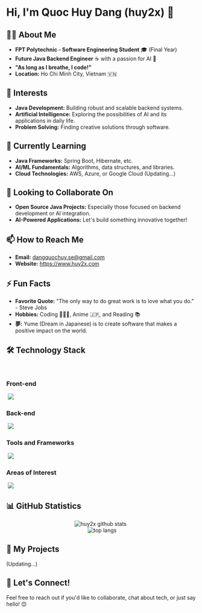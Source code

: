 # Hi, I'm Quoc Huy Dang (huy2x) 👋 

## 👨‍💻 About Me

- **FPT Polytechnic - Software Engineering Student** 🎓 (Final Year)
- **Future Java Backend Engineer** ☕ with a passion for AI 🤖
- **"As long as I breathe, I code!"** 
- **Location:** Ho Chi Minh City, Vietnam 🇻🇳

## 🚀 Interests

- **Java Development:** Building robust and scalable backend systems.
- **Artificial Intelligence:** Exploring the possibilities of AI and its applications in daily life.
- **Problem Solving:** Finding creative solutions through software.

## 🌱 Currently Learning

- **Java Frameworks:** Spring Boot, Hibernate, etc.
- **AI/ML Fundamentals:** Algorithms, data structures, and libraries.
- **Cloud Technologies:** AWS, Azure, or Google Cloud (Updating...)

## 🤝 Looking to Collaborate On

- **Open Source Java Projects:** Especially those focused on backend development or AI integration.
- **AI-Powered Applications:**  Let's build something innovative together!

## 📫 How to Reach Me

- **Email:** dangquochuy.se@gmail.com
- **Website:** https://www.huy2x.com

## ⚡ Fun Facts

- **Favorite Quote:** "The only way to do great work is to love what you do." - Steve Jobs
- **Hobbies:** Coding 👨🏻‍💻, Anime 🇯🇵, and Reading 📚
- **夢:**  Yume (Dream in Japanese) is to create software that makes a positive impact on the world.

## 🛠️ Technology Stack

<div>
 <h3>Front-end</h3>
 <img src="https://skillicons.dev/icons?theme=light&i=html,css,js" />
 <h3>Back-end</h3>
 <img src="https://skillicons.dev/icons?theme=light&i=java,spring" />
 <h3>Tools and Frameworks</h3>
 <img src="https://skillicons.dev/icons?theme=light&i=git,github,vscode,eclipse" />
 <h3>Areas of Interest</h3>
 <img src="https://skillicons.dev/icons?theme=light&i=ai,ml" />
</div>

## 📊 GitHub Statistics

<div align="center">
 <img style="max-width: 500px; width: auto; height: auto;" src="https://github-readme-streak-stats.herokuapp.com?user=huy2x&theme=vue&exclude_days=Sun%2CSat" alt="huy2x github stats" />
 <br/>
 <img height="auto" width="auto" src="https://github-readme-stats.vercel.app/api/top-langs/?username=huy2x&layout=compact" alt="top langs" />
</div>

## 📝 My Projects

(Updating...)

## 💬 Let's Connect!

Feel free to reach out if you'd like to collaborate, chat about tech, or just say hello! 😊
